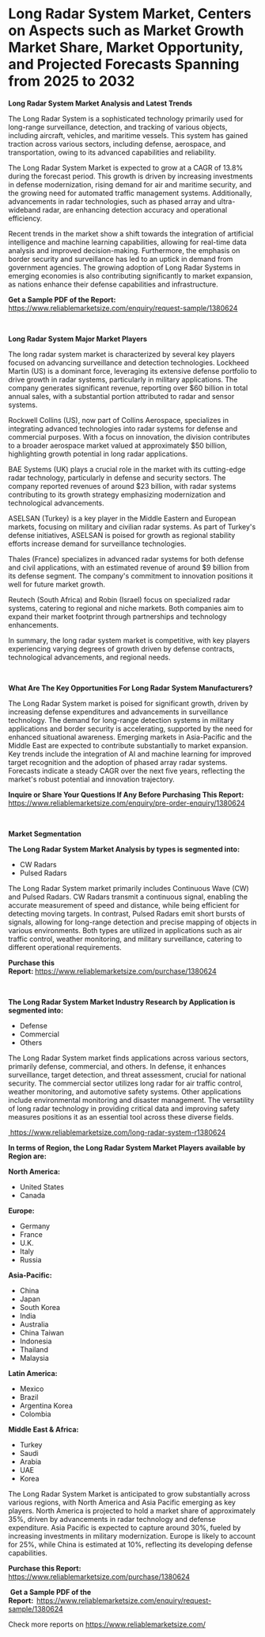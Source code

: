 <p><h1>Long Radar System Market, Centers on Aspects such as Market Growth Market Share, Market Opportunity, and Projected Forecasts Spanning from 2025 to 2032</h1></p><p><strong>Long Radar System Market Analysis and Latest Trends</strong></p>
<p><p>The Long Radar System is a sophisticated technology primarily used for long-range surveillance, detection, and tracking of various objects, including aircraft, vehicles, and maritime vessels. This system has gained traction across various sectors, including defense, aerospace, and transportation, owing to its advanced capabilities and reliability.</p><p>The Long Radar System Market is expected to grow at a CAGR of 13.8% during the forecast period. This growth is driven by increasing investments in defense modernization, rising demand for air and maritime security, and the growing need for automated traffic management systems. Additionally, advancements in radar technologies, such as phased array and ultra-wideband radar, are enhancing detection accuracy and operational efficiency.</p><p>Recent trends in the market show a shift towards the integration of artificial intelligence and machine learning capabilities, allowing for real-time data analysis and improved decision-making. Furthermore, the emphasis on border security and surveillance has led to an uptick in demand from government agencies. The growing adoption of Long Radar Systems in emerging economies is also contributing significantly to market expansion, as nations enhance their defense capabilities and infrastructure.</p></p>
<p><strong>Get a Sample PDF of the Report:&nbsp;</strong> <a href="https://www.reliablemarketsize.com/enquiry/request-sample/1380624?utm_campaign=2460&utm_medium=2&utm_source=Github&utm_content=ia&utm_term=08042025&utm_id=long-radar-system">https://www.reliablemarketsize.com/enquiry/request-sample/1380624</a></p>
<p>&nbsp;</p>
<p><strong>Long Radar System Major Market Players</strong></p>
<p><p>The long radar system market is characterized by several key players focused on advancing surveillance and detection technologies. Lockheed Martin (US) is a dominant force, leveraging its extensive defense portfolio to drive growth in radar systems, particularly in military applications. The company generates significant revenue, reporting over $60 billion in total annual sales, with a substantial portion attributed to radar and sensor systems.</p><p>Rockwell Collins (US), now part of Collins Aerospace, specializes in integrating advanced technologies into radar systems for defense and commercial purposes. With a focus on innovation, the division contributes to a broader aerospace market valued at approximately $50 billion, highlighting growth potential in long radar applications.</p><p>BAE Systems (UK) plays a crucial role in the market with its cutting-edge radar technology, particularly in defense and security sectors. The company reported revenues of around $23 billion, with radar systems contributing to its growth strategy emphasizing modernization and technological advancements.</p><p>ASELSAN (Turkey) is a key player in the Middle Eastern and European markets, focusing on military and civilian radar systems. As part of Turkey's defense initiatives, ASELSAN is poised for growth as regional stability efforts increase demand for surveillance technologies.</p><p>Thales (France) specializes in advanced radar systems for both defense and civil applications, with an estimated revenue of around $9 billion from its defense segment. The company's commitment to innovation positions it well for future market growth.</p><p>Reutech (South Africa) and Robin (Israel) focus on specialized radar systems, catering to regional and niche markets. Both companies aim to expand their market footprint through partnerships and technology enhancements.</p><p>In summary, the long radar system market is competitive, with key players experiencing varying degrees of growth driven by defense contracts, technological advancements, and regional needs.</p></p>
<p>&nbsp;</p>
<p><strong>What Are The Key Opportunities For Long Radar System Manufacturers?</strong></p>
<p><p>The Long Radar System market is poised for significant growth, driven by increasing defense expenditures and advancements in surveillance technology. The demand for long-range detection systems in military applications and border security is accelerating, supported by the need for enhanced situational awareness. Emerging markets in Asia-Pacific and the Middle East are expected to contribute substantially to market expansion. Key trends include the integration of AI and machine learning for improved target recognition and the adoption of phased array radar systems. Forecasts indicate a steady CAGR over the next five years, reflecting the market's robust potential and innovation trajectory.</p></p>
<p><strong>Inquire or Share Your Questions If Any Before Purchasing This Report:</strong> <a href="https://www.reliablemarketsize.com/enquiry/pre-order-enquiry/1380624?utm_campaign=2460&utm_medium=2&utm_source=Github&utm_content=ia&utm_term=08042025&utm_id=long-radar-system">https://www.reliablemarketsize.com/enquiry/pre-order-enquiry/1380624</a></p>
<p>&nbsp;</p>
<p><strong>Market Segmentation</strong></p>
<p><strong>The Long Radar System Market Analysis by types is segmented into:</strong></p>
<p><ul><li>CW Radars</li><li>Pulsed Radars</li></ul></p>
<p><p>The Long Radar System market primarily includes Continuous Wave (CW) and Pulsed Radars. CW Radars transmit a continuous signal, enabling the accurate measurement of speed and distance, while being efficient for detecting moving targets. In contrast, Pulsed Radars emit short bursts of signals, allowing for long-range detection and precise mapping of objects in various environments. Both types are utilized in applications such as air traffic control, weather monitoring, and military surveillance, catering to different operational requirements.</p></p>
<p><strong>Purchase this Report:&nbsp;</strong><a href="https://www.reliablemarketsize.com/purchase/1380624?utm_campaign=2460&utm_medium=2&utm_source=Github&utm_content=ia&utm_term=08042025&utm_id=long-radar-system">https://www.reliablemarketsize.com/purchase/1380624</a></p>
<p>&nbsp;</p>
<p><strong>The Long Radar System Market Industry Research by Application is segmented into:</strong></p>
<p><ul><li>Defense</li><li>Commercial</li><li>Others</li></ul></p>
<p><p>The Long Radar System market finds applications across various sectors, primarily defense, commercial, and others. In defense, it enhances surveillance, target detection, and threat assessment, crucial for national security. The commercial sector utilizes long radar for air traffic control, weather monitoring, and automotive safety systems. Other applications include environmental monitoring and disaster management. The versatility of long radar technology in providing critical data and improving safety measures positions it as an essential tool across these diverse fields.</p></p>
<p><a href="https://www.reliablemarketsize.com/long-radar-system-r1380624?utm_campaign=2460&utm_medium=2&utm_source=Github&utm_content=ia&utm_term=08042025&utm_id=long-radar-system">&nbsp;https://www.reliablemarketsize.com/long-radar-system-r1380624</a></p>
<p><strong>In terms of Region, the Long Radar System Market Players available by Region are:</strong></p>
<p>
    <p> <strong> North America: </strong>
        <ul>
            <li>United States</li>
            <li>Canada</li>
        </ul>
        </p> 
    <p> <strong> Europe: </strong>
        <ul>
            <li>Germany</li>
            <li>France</li>
            <li>U.K.</li>
            <li>Italy</li>
            <li>Russia</li>
        </ul>
        </p> 
    <p> <strong> Asia-Pacific: </strong>
        <ul>
            <li>China</li>
            <li>Japan</li>
            <li>South Korea</li>
            <li>India</li>
            <li>Australia</li>
            <li>China Taiwan</li>
            <li>Indonesia</li>
            <li>Thailand</li>
            <li>Malaysia</li>
        </ul>
        </p> 
    <p> <strong> Latin America: </strong>
        <ul>
            <li>Mexico</li>
            <li>Brazil</li>
            <li>Argentina Korea</li>
            <li>Colombia</li>
        </ul>
        </p> 
    <p> <strong> Middle East & Africa: </strong>
        <ul>
            <li>Turkey</li>
            <li>Saudi</li>
            <li>Arabia</li>
            <li>UAE</li>
            <li>Korea</li>
        </ul>
    </p>
    </p>
<p><p>The Long Radar System Market is anticipated to grow substantially across various regions, with North America and Asia Pacific emerging as key players. North America is projected to hold a market share of approximately 35%, driven by advancements in radar technology and defense expenditure. Asia Pacific is expected to capture around 30%, fueled by increasing investments in military modernization. Europe is likely to account for 25%, while China is estimated at 10%, reflecting its developing defense capabilities.</p></p>
<p><strong>Purchase this Report: </strong><a href="https://www.reliablemarketsize.com/purchase/1380624?utm_campaign=2460&utm_medium=2&utm_source=Github&utm_content=ia&utm_term=08042025&utm_id=long-radar-system">https://www.reliablemarketsize.com/purchase/1380624</a></p>
<p>&nbsp;<strong>Get a Sample PDF of the Report:&nbsp;&nbsp;</strong><a href="https://www.reliablemarketsize.com/enquiry/request-sample/1380624?utm_campaign=2460&utm_medium=2&utm_source=Github&utm_content=ia&utm_term=08042025&utm_id=long-radar-system">https://www.reliablemarketsize.com/enquiry/request-sample/1380624</a></p>
<p><strong></strong></p>
<p>Check more reports on <a href="https://www.reliablemarketsize.com/?utm_campaign=2460&utm_medium=2&utm_source=Github&utm_content=ia&utm_term=08042025&utm_id=long-radar-system">https://www.reliablemarketsize.com/</a></p>
